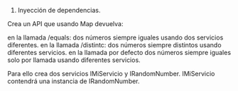 1. Inyección de dependencias.

Crea un API que usando Map devuelva:

en la llamada /equals: dos números siempre iguales usando dos servicios diferentes.
en la llamada /distintc: dos números siempre distintos usando diferentes servicios.
en la llamada por defecto dos números siempre iguales solo por llamada usando diferentes servicios.

Para ello crea dos servicios IMiServicio y IRandomNumber. IMiServicio contendrá una instancia de IRandomNumber.